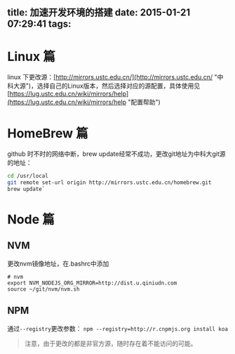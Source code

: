 title: 加速开发环境的搭建
date: 2015-01-21 07:29:41
tags:
---
# Linux 篇

linux 下更改源：[http://mirrors.ustc.edu.cn/](http://mirrors.ustc.edu.cn/ "中科大源")，选择自己的Linux版本，然后选择对应的源配置，具体使用见[https://lug.ustc.edu.cn/wiki/mirrors/help](https://lug.ustc.edu.cn/wiki/mirrors/help "配置帮助")

# HomeBrew 篇

github 时不时的网络中断，brew update经常不成功，更改git地址为中科大git源的地址：

```bash
cd /usr/local
git remote set-url origin http://mirrors.ustc.edu.cn/homebrew.git
brew update`
```

# Node 篇

## NVM
更改nvm镜像地址，在.bashrc中添加
```
# nvm
export NVM_NODEJS_ORG_MIRROR=http://dist.u.qiniudn.com
source ~/git/nvm/nvm.sh
```

## NPM

通过`--registry`更改参数：
`npm --registry=http://r.cnpmjs.org install koa`

> 注意，由于更改的都是非官方源，随时存在着不能访问的可能。